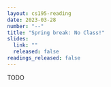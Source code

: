 ```yaml
---
layout: cs195-reading
date: 2023-03-28
number: "--"
title: "Spring break: No Class!"
slides:
  link: ""
  released: false
readings_released: false
---
```


TODO
